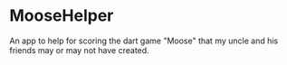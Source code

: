 # MooseHelper
An app to help for scoring the dart game "Moose" that my uncle and his friends may or may not have created.
